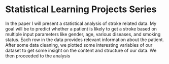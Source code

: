 # Statistical Learning Projects Series 

In the paper I will present a statistical analysis of stroke related data. My goal will be
to predict whether a patient is likely to get a stroke based on multiple input parameters like gender,
age, various diseases, and smoking status. Each row in the data provides relevant information about the
patient.
After some data cleaning, we plotted some interesting variables of our dataset to get some insight on
the content and structure of our data. We then proceeded to the analysis
